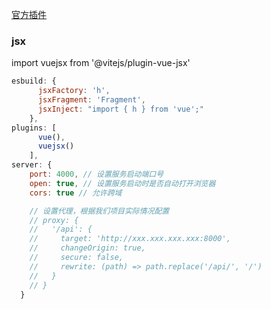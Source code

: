 [官方插件](https://cn.vitejs.dev/plugins/)

### jsx
import vuejsx from '@vitejs/plugin-vue-jsx'

```javascript
esbuild: {
      jsxFactory: 'h',
      jsxFragment: 'Fragment',
      jsxInject: "import { h } from 'vue';"
    },
plugins: [
      vue(),
      vuejsx()
    ],
server: {
    port: 4000, // 设置服务启动端口号
    open: true, // 设置服务启动时是否自动打开浏览器
    cors: true // 允许跨域

    // 设置代理，根据我们项目实际情况配置
    // proxy: {
    //   '/api': {
    //     target: 'http://xxx.xxx.xxx.xxx:8000',
    //     changeOrigin: true,
    //     secure: false,
    //     rewrite: (path) => path.replace('/api/', '/')
    //   }
    // }
  }
```
